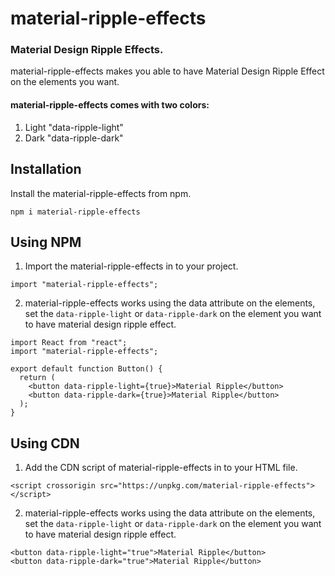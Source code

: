 # material-ripple-effects
### Material Design Ripple Effects.

material-ripple-effects makes you able to have Material Design Ripple Effect on the elements you want.

#### material-ripple-effects comes with two colors:
1. Light "data-ripple-light"
2. Dark "data-ripple-dark"

## Installation
Install the material-ripple-effects from npm.

```
npm i material-ripple-effects
```

## Using NPM
1. Import the material-ripple-effects in to your project.

```
import "material-ripple-effects";
```

2. material-ripple-effects works using the data attribute on the elements, set the `data-ripple-light` or `data-ripple-dark` on the element you want to have material design ripple effect.

```
import React from "react";
import "material-ripple-effects";

export default function Button() {
  return (
    <button data-ripple-light={true}>Material Ripple</button>
    <button data-ripple-dark={true}>Material Ripple</button>
  );
}
```

## Using CDN
1. Add the CDN script of material-ripple-effects in to your HTML file.

```
<script crossorigin src="https://unpkg.com/material-ripple-effects"></script>
```

2. material-ripple-effects works using the data attribute on the elements, set the `data-ripple-light` or `data-ripple-dark` on the element you want to have material design ripple effect.

```
<button data-ripple-light="true">Material Ripple</button>
<button data-ripple-dark="true">Material Ripple</button>
```
